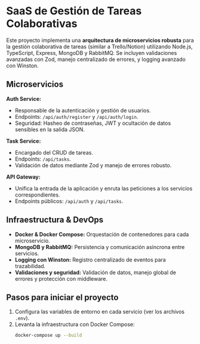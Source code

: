 # SaaS de Gestión de Tareas Colaborativas

Este proyecto implementa una **arquitectura de microservicios robusta** para la gestión colaborativa de tareas (similar a Trello/Notion) utilizando Node.js, TypeScript, Express, MongoDB y RabbitMQ. Se incluyen validaciones avanzadas con Zod, manejo centralizado de errores, y logging avanzado con Winston.

## Microservicios

**Auth Service:**

- Responsable de la autenticación y gestión de usuarios.
- Endpoints: `/api/auth/register` y `/api/auth/login`.
- Seguridad: Hasheo de contraseñas, JWT y ocultación de datos sensibles en la salida JSON.

**Task Service:**

- Encargado del CRUD de tareas.
- Endpoints: `/api/tasks`.
- Validación de datos mediante Zod y manejo de errores robusto.

**API Gateway:**

- Unifica la entrada de la aplicación y enruta las peticiones a los servicios correspondientes.
- Endpoints públicos: `/api/auth` y `/api/tasks`.

## Infraestructura & DevOps

- **Docker & Docker Compose:** Orquestación de contenedores para cada microservicio.
- **MongoDB y RabbitMQ:** Persistencia y comunicación asíncrona entre servicios.
- **Logging con Winston:** Registro centralizado de eventos para trazabilidad.
- **Validaciones y seguridad:** Validación de datos, manejo global de errores y protección con middleware.

## Pasos para iniciar el proyecto

1. Configura las variables de entorno en cada servicio (ver los archivos `.env`).
2. Levanta la infraestructura con Docker Compose:
   ```bash
   docker-compose up --build
   ```
